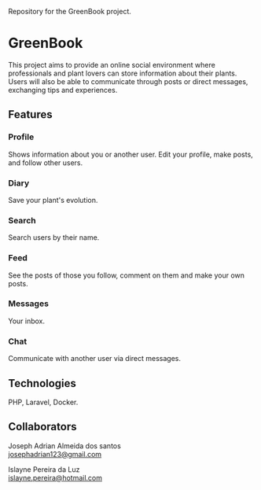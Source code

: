 Repository for the GreenBook project.

# GreenBook

  This project aims to provide an online social environment where professionals and plant lovers can store information about their plants. Users will also be able to communicate through posts or direct messages, exchanging tips and experiences.
  
## Features
  
### Profile 
  Shows information about you or another user. Edit your profile, make posts, and follow other users.
  
### Diary
  Save your plant's evolution.

### Search
  Search users by their name.
  
### Feed
  See the posts of those you follow, comment on them and make your own posts.

### Messages
  Your inbox.
  
### Chat
  Communicate with another user via direct messages.
  
## Technologies
  PHP, Laravel, Docker.
  
## Collaborators
  Joseph Adrian Almeida dos santos<br>
    josephadrian123@gmail.com
   
  Islayne Pereira da Luz<br>
    islayne.pereira@hotmail.com
